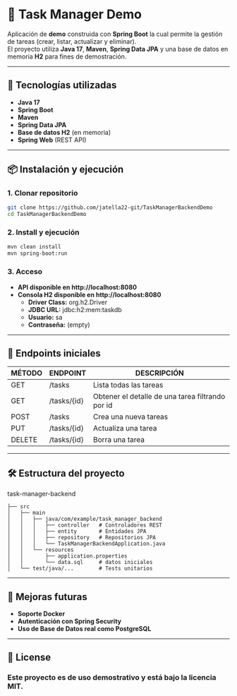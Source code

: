 # 📝 Task Manager Demo

Aplicación de **demo** construida con **Spring Boot** la cual permite la gestión de tareas (crear, listar, actualizar y eliminar).  
El proyecto utiliza **Java 17**, **Maven**, **Spring Data JPA** y una base de datos en memoria **H2** para fines de demostración.

---

## 🚀 Tecnologías utilizadas
- **Java 17**
- **Spring Boot**
- **Maven**
- **Spring Data JPA**
- **Base de datos H2** (en memoria)
- **Spring Web** (REST API)

---

## 📦 Instalación y ejecución

### 1. Clonar repositorio
```bash
git clone https://github.com/jatella22-git/TaskManagerBackendDemo
cd TaskManagerBackendDemo
```

### 2. Install y ejecución
```bash 
mvn clean install
mvn spring-boot:run
```

### 3. Acceso
- **API disponible en http://localhost:8080**
- **Consola H2 disponible en http://localhost:8080**
  - **Driver Class:** org.h2.Driver
  - **JDBC URL:** jdbc:h2:mem:taskdb
  - **Usuario:** sa
  - **Contraseña:** (empty)

---

## 📑 Endpoints iniciales

| MÉTODO | ENDPOINT    | DESCRIPCIÓN                                      |
|--------|-------------|--------------------------------------------------|
| GET    | /tasks      | Lista todas las tareas                           |
| GET    | /tasks/{id} | Obtener el detalle de una tarea filtrando por id |
| POST   | /tasks      | Crea una nueva tareas                            |
| PUT    | /tasks/{id} | Actualiza una tarea                              |
| DELETE | /tasks/{id} | Borra una tarea                                  |

---

## 🛠️ Estructura del proyecto

task-manager-backend
```
├── src
│   ├── main
│   │   ├── java/com/example/task_manager_backend
│   │   │   ├── controller   # Controladores REST
│   │   │   ├── entity       # Entidades JPA
│   │   │   ├── repository   # Repositorios JPA
│   │   │   └── TaskManagerBackendApplication.java
│   │   └── resources
│   │       ├── application.properties
│   │       └── data.sql     # datos iniciales
│   └── test/java/...        # Tests unitarios
```

---

## 🔮 Mejoras futuras

- **Soporte Docker**
- **Autenticación con Spring Security**
- **Uso de Base de Datos real como PostgreSQL**

---

## 📜 License

### Este proyecto es de uso demostrativo y está bajo la licencia MIT.